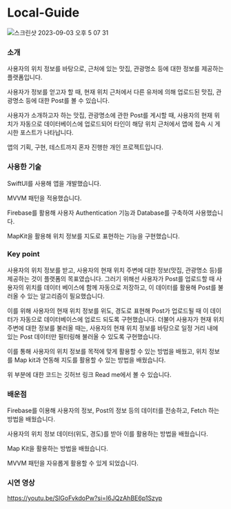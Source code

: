 # Local-Guide


![스크린샷 2023-09-03 오후 5 07 31](https://github.com/FrenteBW/Local-Guide/assets/88021794/4ff2753e-811a-49ae-be2d-9588264f5525)

### 소개

 사용자의 위치 정보를 바탕으로, 근처에 있는 맛집, 관광명소 등에 대한 정보를 제공하는 플랫폼입니다.

 사용자가 정보를 얻고자 할 때, 현재 위치 근처에서 다른 유저에 의해 업로드된 맛집, 관광명소 등에 대한 Post를 볼 수 있습니다.

 사용자가 소개하고자 하는 맛집, 관광명소에 관한 Post를 게시할 때, 사용자의 현재 위치가 자동으로 데이터베이스에 업로드되어 타인이 해당 위치 근처에서 앱에 접속 시 게시한 포스트가 나타납니다.

 앱의 기획, 구현, 테스트까지 혼자 진행한 개인 프로젝트입니다.

### 사용한 기술

 SwiftUI를 사용해 앱을 개발했습니다.

 MVVM 패턴을 적용했습니다.

 Firebase를 활용해  사용자 Authentication 기능과 Database를 구축하여 사용했습니다.

 MapKit을 활용해 위치 정보를 지도로 표현하는 기능을 구현했습니다.

### Key point
  사용자의 위치 정보를 받고, 사용자의 현재 위치 주변에 대한 정보(맛집, 관광명소 등)를 제공하는 것이 플랫폼의 목표였습니다. 그러기 위해선 사용자가 Post를 업로드할 때 사용자의 위치를 데이터 베이스에 함께 자동으로 저장하고, 이 데이터를 활용해 Post를 불러올 수 있는 알고리즘이 필요했습니다.

  이를 위해 사용자의 현재 위치 정보를 위도, 경도로 표현해 Post가 업로드될 때 이 데이터가 자동으로 데이터베이스에 업로드 되도록 구현했습니다. 더불어 사용자가 현재 위치 주변에 대한 정보를 불러올 때는, 사용자의 현재 위치 정보를 바탕으로 일정 거리 내에 있는 Post 데이터만 필터링해 불러올 수 있도록 구현했습니다.

  이를 통해 사용자의 위치 정보를 목적에 맞게 활용할 수 있는 방법을 배웠고, 위치 정보를 Map kit과 연동해 지도를 활용할 수 있는 방법을 배웠습니다.

  위 부분에 대한 코드는 깃허브 링크 Read me에서 볼 수 있습니다.

### 배운점

 Firebase를 이용해 사용자의 정보, Post의 정보 등의 데이터를 전송하고, Fetch 하는 방법을 배웠습니다. 

 사용자의 위치 정보 데이터(위도, 경도)를 받아 이를 활용하는 방법을 배웠습니다. 

 Map Kit을 활용하는 방법을 배웠습니다.

 MVVM 패턴을 자유롭게 활용할 수 있게 되었습니다. 

### 시연 영상

https://youtu.be/SlGoFvkdoPw?si=I6JQzAhBE6p1Szyp
